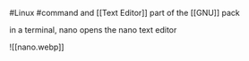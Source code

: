 #Linux #command and [[Text Editor]] part of the [[GNU]] pack

in a terminal, nano opens the nano text editor

![[nano.webp]]

